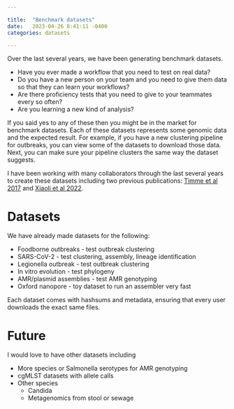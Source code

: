 ```yaml
---

title:  "Benchmark datasets"
date:   2023-04-26 8:41:11 -0400
categories: datasets

---
```


Over the last several years, we have been generating benchmark datasets.

* Have you ever made a workflow that you need to test on real data?
* Do you have a new person on your team and you need to give them data so that they can learn your workflows?
* Are there proficiency tests that you need to give to your teammates every so often?
* Are you learning a new kind of analysis?

If you said yes to any of these then you might be in the market for benchmark datasets.
Each of these datasets represents some genomic data and the expected result.
For example, if you have a new clustering pipeline for outbreaks, you can view some of the datasets to download those data.
Next, you can make sure your pipeline clusters the same way the dataset suggests.

I have been working with many collaborators through the last several years to create these datasets including two previous publications: [Timme et al 2017](https://peerj.com/articles/3893/) and [Xiaoli et al 2022](https://peerj.com/articles/13821).

# Datasets

We have already made datasets for the following:

* Foodborne outbreaks - test outbreak clustering
* SARS-CoV-2 - test clustering, assembly, lineage identification
* Legionella outbreak - test outbreak clustering
* In vitro evolution - test phylogeny
* AMR/plasmid assemblies - test AMR genotyping
* Oxford nanopore - toy dataset to run an assembler very fast

Each dataset comes with hashsums and metadata, ensuring that every user downloads the exact same files.

# Future

I would love to have other datasets including

* More species or Salmonella serotypes for AMR genotyping
* cgMLST datasets with allele calls
* Other species
   * Candida
   * Metagenomics from stool or sewage



